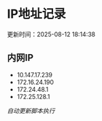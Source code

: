 # IP地址记录

更新时间：2025-08-12 18:14:38
## 内网IP
- 10.147.17.239
- 172.16.24.190
- 172.24.48.1
- 172.25.128.1

*自动更新脚本执行*          